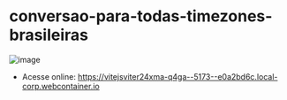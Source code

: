 # conversao-para-todas-timezones-brasileiras

![image](https://github.com/matefs/conversao-para-todas-timezones-brasileiras/assets/30128774/66713923-5302-4883-8204-544e211d6942)
- Acesse online: https://vitejsviter24xma-q4ga--5173--e0a2bd6c.local-corp.webcontainer.io

